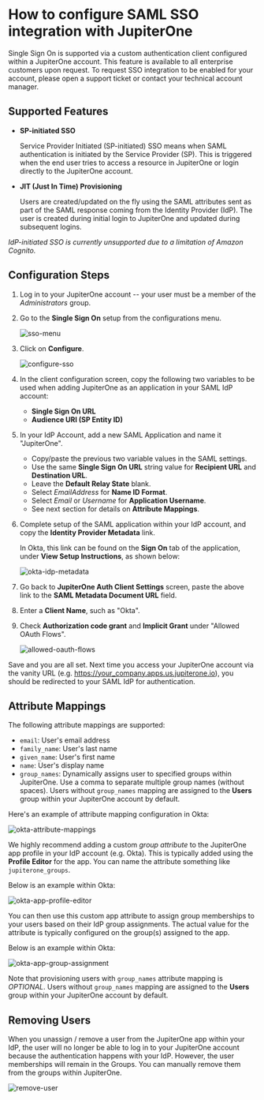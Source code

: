 # How to configure SAML SSO integration with JupiterOne

Single Sign On is supported via a custom authentication client configured within
a JupiterOne account. This feature is available to all enterprise customers upon
request. To request SSO integration to be enabled for your account, please open
a support ticket or contact your technical account manager.

## Supported Features

- **SP-initiated SSO**

  Service Provider Initiated (SP-initiated) SSO means when SAML authentication
  is initiated by the Service Provider (SP). This is triggered when the end user
  tries to access a resource in JupiterOne or login directly to the JupiterOne
  account.

- **JIT (Just In Time) Provisioning**

  Users are created/updated on the fly using the SAML attributes sent as part of
  the SAML response coming from the Identity Provider (IdP). The user is created
  during initial login to JupiterOne and updated during subsequent logins.

_IdP-initiated SSO is currently unsupported due to a limitation of Amazon Cognito._

## Configuration Steps

1. Log in to your JupiterOne account -- your user must be a member of the
   *Administrators* group.

1. Go to the **Single Sign On** setup from the configurations menu.

   ![sso-menu](/assets/configure-sso/j1-sso-menu.png)

1. Click on **Configure**.

   ![configure-sso](/assets/configure-sso/j1-configure-sso.png)

1. In the client configuration screen, copy the following two variables to be
   used when adding JupiterOne as an application in your SAML IdP account:

   - **Single Sign On URL**
   - **Audience URI (SP Entity ID)**

1. In your IdP Account, add a new SAML Application and name it "JupiterOne".

   - Copy/paste the previous two variable values in the SAML settings.
   - Use the same **Single Sign On URL** string value for **Recipient URL** and
     **Destination URL**.
   - Leave the **Default Relay State** blank.
   - Select *EmailAddress* for **Name ID Format**.
   - Select *Email* or *Username* for **Application Username**.
   - See next section for details on **Attribute Mappings**.

1. Complete setup of the SAML application within your IdP account, and copy
   the **Identity Provider Metadata** link.

   In Okta, this link can be found on the **Sign On** tab of the application,
   under **View Setup Instructions**, as shown below:

   ![okta-idp-metadata](/assets/configure-sso/okta-idp-metadata.png "Okta IDP metadata")

1. Go back to **JupiterOne Auth Client Settings** screen, paste the above link
   to the **SAML Metadata Document URL** field.

1. Enter a **Client Name**, such as "Okta".

1. Check **Authorization code grant** and **Implicit Grant** under "Allowed
   OAuth Flows".

   ![allowed-oauth-flows](/assets/configure-sso/j1-sso-client-oauth-flows.png)

Save and you are all set. Next time you access your JupiterOne account via the
vanity URL (e.g. https://your_company.apps.us.jupiterone.io), you should be
redirected to your SAML IdP for authentication.

## Attribute Mappings

The following attribute mappings are supported:

- `email`: User's email address
- `family_name`: User's last name
- `given_name`: User's first name
- `name`: User's display name
- `group_names`: Dynamically assigns user to specified groups within JupiterOne.
  Use a comma to separate multiple group names (without spaces). Users without
  `group_names` mapping are assigned to the **Users** group within your
  JupiterOne account by default.

Here's an example of attribute mapping configuration in Okta:

![okta-attribute-mappings](/assets/configure-sso/okta-attribute-mappings.png)

We highly recommend adding a custom *group attribute* to the JupiterOne app
profile in your IdP account (e.g. Okta). This is typically added using the
**Profile Editor** for the app. You can name the attribute something like
`jupiterone_groups`.

Below is an example within Okta:

![okta-app-profile-editor](/assets/configure-sso/okta-app-profile-editor.png)

You can then use this custom app attribute to assign group memberships to your
users based on their IdP group assignments. The actual value for the attribute
is typically configured on the group(s) assigned to the app.

Below is an example within Okta:

![okta-app-group-assignment](/assets/configure-sso/okta-app-group-assignment.png)

Note that provisioning users with `group_names` attribute mapping is *OPTIONAL*.
Users without `group_names` mapping are assigned to the **Users** group within
your JupiterOne account by default.

## Removing Users

When you unassign / remove a user from the JupiterOne app within your IdP, the
user will no longer be able to log in to your JupiterOne account because the
authentication happens with your IdP. However, the user memberships will remain
in the Groups. You can manually remove them from the groups within JupiterOne.

![remove-user](/assets/configure-sso/j1-remove-user.png)
